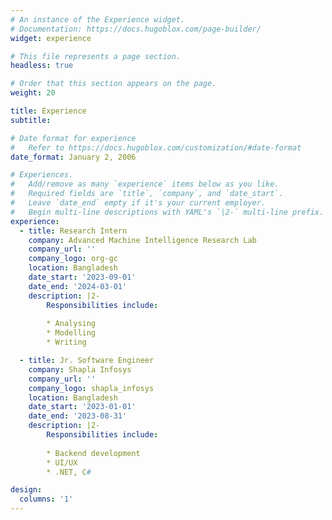```yaml
---
# An instance of the Experience widget.
# Documentation: https://docs.hugoblox.com/page-builder/
widget: experience

# This file represents a page section.
headless: true

# Order that this section appears on the page.
weight: 20

title: Experience
subtitle:

# Date format for experience
#   Refer to https://docs.hugoblox.com/customization/#date-format
date_format: January 2, 2006

# Experiences.
#   Add/remove as many `experience` items below as you like.
#   Required fields are `title`, `company`, and `date_start`.
#   Leave `date_end` empty if it's your current employer.
#   Begin multi-line descriptions with YAML's `|2-` multi-line prefix.
experience:
  - title: Research Intern
    company: Advanced Machine Intelligence Research Lab
    company_url: ''
    company_logo: org-gc
    location: Bangladesh
    date_start: '2023-09-01'
    date_end: '2024-03-01'
    description: |2-
        Responsibilities include:
        
        * Analysing
        * Modelling
        * Writing

  - title: Jr. Software Engineer
    company: Shapla Infosys
    company_url: ''
    company_logo: shapla_infosys
    location: Bangladesh
    date_start: '2023-01-01'
    date_end: '2023-08-31'
    description: |2-
        Responsibilities include:
        
        * Backend development
        * UI/UX
        * .NET, C#

design:
  columns: '1'
---
```

